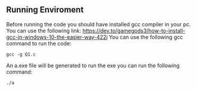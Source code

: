 
## Running Enviroment
Before running the code you should have installed gcc compiler in your pc. 
You can use the following link: https://dev.to/gamegods3/how-to-install-gcc-in-windows-10-the-easier-way-422j
You can use the following gcc command to run the code:
```
gcc -g Q1.c
```
An a.exe file will be generated to run the exe you can run the following command:
```
./a
```
